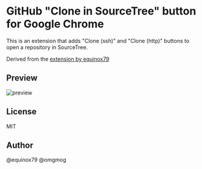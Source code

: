 GitHub "Clone in SourceTree" button for Google Chrome
========================================

This is an extension that adds "Clone (ssh)" and "Clone (http)" buttons to open a repository in SourceTree.

Derived from the [extension by equinox79](https://github.com/equinox79/ChromeExt-Clone-to-Sourcetree-for-Github)

Preview
----
![preview](http://i.imgur.com/UMEX6cd.png)


License
----
MIT


Author
----
@equinox79
@omgmog


